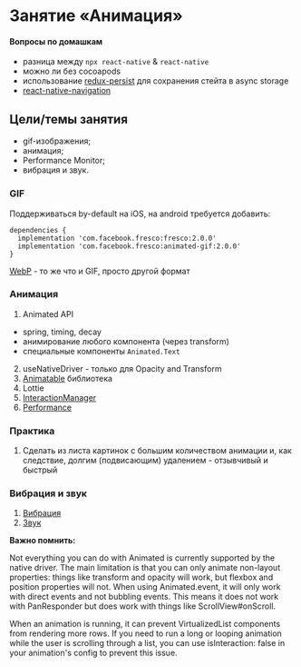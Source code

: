 # Занятие «Анимация»

#### Вопросы по домашкам

* разница между `npx react-native` & `react-native`
* можно ли без cocoapods 
* использование [redux-persist](https://github.com/rt2zz/redux-persist) для сохранения стейта в async storage
* [react-native-navigation](https://github.com/wix/react-native-navigation)

## Цели/темы занятия

 * gif-изображения;
 * анимация;
 * Performance Monitor;
 * вибрация и звук.


### GIF

Поддерживаться by-default на iOS, на android требуется добавить:
```
dependencies {
  implementation 'com.facebook.fresco:fresco:2.0.0'
  implementation 'com.facebook.fresco:animated-gif:2.0.0'
}
```

[WebP](https://en.wikipedia.org/wiki/WebP) -  то же что и GIF, просто другой формат 

### Анимация

1. Animated API
* spring, timing, decay
* анимирование любого компонента (через transform)
* специальные компоненты `Animated.Text`
2. useNativeDriver - только для Opacity and Transform
3. [Animatable](https://github.com/oblador/react-native-animatable) библиотека
4. Lottie
5. [InteractionManager](https://facebook.github.io/react-native/docs/interactionmanager)
6. [Performance](https://facebook.github.io/react-native/docs/performance)

### Практика

1. Сделать из листа картинок с большим количеством анимации и, как следствие, долгим (подвисающим) удалением - отзывчивый и быстрый

### Вибрация и звук

1. [Вибрация](https://facebook.github.io/react-native/docs/vibration)
2. [Звук](https://medium.com/@emmettharper/the-state-of-audio-libraries-in-react-native-7e542f57b3b4) 

**Важно помнить:**

Not everything you can do with Animated is currently supported by the native driver. The main limitation is that you can only animate non-layout properties: things like transform and opacity will work, but flexbox and position properties will not. When using Animated.event, it will only work with direct events and not bubbling events. This means it does not work with PanResponder but does work with things like ScrollView#onScroll.

When an animation is running, it can prevent VirtualizedList components from rendering more rows. If you need to run a long or looping animation while the user is scrolling through a list, you can use isInteraction: false in your animation's config to prevent this issue.
